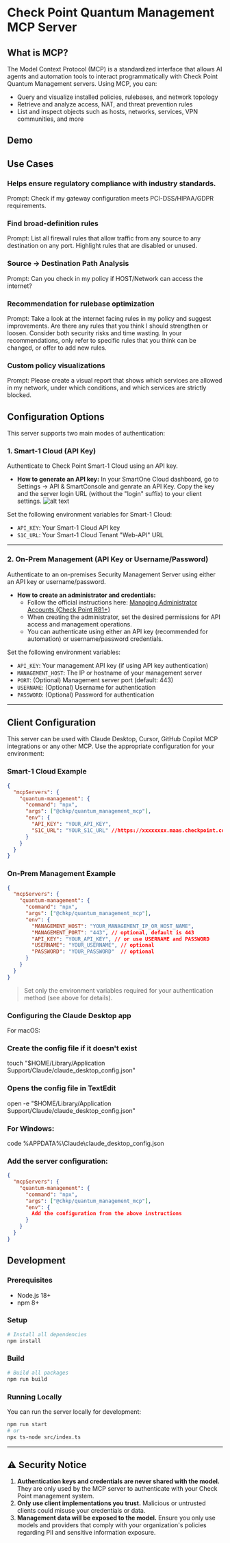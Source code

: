 

# Check Point Quantum Management MCP Server

## What is MCP?

The Model Context Protocol (MCP) is a standardized interface that allows AI agents and automation tools to interact programmatically with Check Point Quantum Management servers. Using MCP, you can:

- Query and visualize installed policies, rulebases, and network topology
- Retrieve and analyze access, NAT, and threat prevention rules
- List and inspect objects such as hosts, networks, services, VPN communities, and more


## Demo

<!-- Place a link or embed for a demo video here -->

## Use Cases

### Helps ensure regulatory compliance with industry standards.
Prompt: Check if my gateway configuration meets PCI-DSS/HIPAA/GDPR requirements.
 
### Find broad-definition rules
Prompt: List all firewall rules that allow traffic from any source to any destination on any port. Highlight rules that are disabled or unused.

### Source -> Destination Path Analysis 
Prompt: Can you check in my policy if HOST/Network can access the internet?

### Recommendation for rulebase optimization
Prompt: Take a look at the internet facing rules in my policy and suggest improvements. Are there any rules that you think I should strengthen or loosen. Consider both security risks and time wasting. In your recommendations, only refer to specific rules that you think can be changed, or offer to add new rules.

### Custom policy visualizations
Prompt: Please create a visual report that shows which services are allowed in my network, under which conditions, and which services are strictly blocked.


## Configuration Options

This server supports two main modes of authentication:

### 1. Smart-1 Cloud (API Key)

Authenticate to Check Point Smart-1 Cloud using an API key.

- **How to generate an API key:**
  In your SmartOne Cloud dashboard, go to Settings -> API & SmartConsole and genrate an API Key. 
  Copy the key and the server login URL (without the "login" suffix) to your client settings.
  ![alt text](s1c_api_key.png)


Set the following environment variables for Smart-1 Cloud:

- `API_KEY`: Your Smart-1 Cloud API key
- `S1C_URL`: Your Smart-1 Cloud Tenant "Web-API" URL

---

### 2. On-Prem Management (API Key or Username/Password)


Authenticate to an on-premises Security Management Server using either an API key or username/password.

- **How to create an administrator and credentials:**
  - Follow the official instructions here: [Managing Administrator Accounts (Check Point R81+)](https://sc1.checkpoint.com/documents/R81/WebAdminGuides/EN/CP_R81_SecurityManagement_AdminGuide/Topics-SECMG/Managing_Administrator_Accounts.htm)
  - When creating the administrator, set the desired permissions for API access and management operations.
  - You can authenticate using either an API key (recommended for automation) or username/password credentials.

Set the following environment variables:

- `API_KEY`: Your management API key (if using API key authentication)
- `MANAGEMENT_HOST`: The IP or hostname of your management server
- `PORT`: (Optional) Management server port (default: 443)
- `USERNAME`: (Optional) Username for authentication
- `PASSWORD`: (Optional) Password for authentication

---
## Client Configuration

This server can be used with Claude Desktop, Cursor, GitHub Copilot MCP integrations or any other MCP. Use the appropriate configuration for your environment:

### Smart-1 Cloud Example

```json
{
  "mcpServers": {
    "quantum-management": {
      "command": "npx",
      "args": ["@chkp/quantum_management_mcp"],
      "env": {
        "API_KEY": "YOUR_API_KEY",
        "S1C_URL": "YOUR_S1C_URL" //https://xxxxxxxx.maas.checkpoint.com/yyyyyyy/web_api
      }
    }
  }
}
```

### On-Prem Management Example

```json
{
  "mcpServers": {
    "quantum-management": {
      "command": "npx",
      "args": ["@chkp/quantum_management_mcp"],
      "env": {
        "MANAGEMENT_HOST": "YOUR_MANAGEMENT_IP_OR_HOST_NAME", 
        "MANAGEMENT_PORT": "443", // optional, default is 443
        "API_KEY": "YOUR_API_KEY", // or use USERNAME and PASSWORD
        "USERNAME": "YOUR_USERNAME", // optional
        "PASSWORD": "YOUR_PASSWORD"  // optional
      }
    }
  }
}
```

> Set only the environment variables required for your authentication method (see above for details).

### Configuring the Claude Desktop app 
For macOS:
### Create the config file if it doesn't exist
touch "$HOME/Library/Application Support/Claude/claude_desktop_config.json"

### Opens the config file in TextEdit 
open -e "$HOME/Library/Application Support/Claude/claude_desktop_config.json"

### For Windows:
code %APPDATA%\Claude\claude_desktop_config.json

### Add the server configuration:

```json
{
  "mcpServers": {
    "quantum-management": {
      "command": "npx",
      "args": ["@chkp/quantum_management_mcp"],
      "env": {
        Add the configuration from the above instructions
      }
    }
  }
}
```
## Development

### Prerequisites

- Node.js 18+
- npm 8+

### Setup

```bash
# Install all dependencies
npm install
```

### Build

```bash
# Build all packages
npm run build
```

### Running Locally

You can run the server locally for development:

```bash
npm run start
# or
npx ts-node src/index.ts
```

---
## ⚠️ Security Notice

1. **Authentication keys and credentials are never shared with the model.** They are only used by the MCP server to authenticate with your Check Point management system.
2. **Only use client implementations you trust.** Malicious or untrusted clients could misuse your credentials or data.
3. **Management data will be exposed to the model.** Ensure you only use models and providers that comply with your organization's policies regarding PII and sensitive information exposure.
